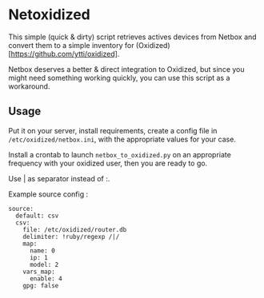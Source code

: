 # Netoxidized

This simple (quick & dirty) script retrieves actives devices from Netbox and convert them to a simple inventory for (Oxidized)[https://github.com/ytti/oxidized].

Netbox deserves a better & direct integration to Oxidized, but since you might need something working quickly, you can use this script as a workaround.

## Usage 

Put it on your server, install requirements, create a config file in `/etc/oxidized/netbox.ini`, with the appropriate values for your case.

Install a crontab to launch `netbox_to_oxidized.py` on an appropriate frequency with your oxidized user, then you are ready to go.

Use | as separator instead of :.

Example source config :
```
source:
  default: csv
  csv:
    file: /etc/oxidized/router.db
    delimiter: !ruby/regexp /|/
    map:
      name: 0
      ip: 1
      model: 2
    vars_map:
      enable: 4
    gpg: false
```